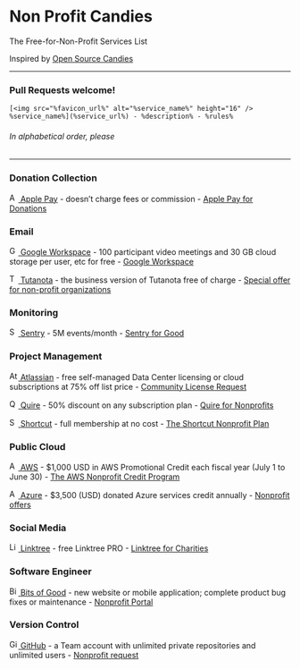 # Non Profit Candies

The Free-for-Non-Profit Services List

Inspired by [Open Source Candies](https://github.com/velikanov/opensource-candies "velikanov/opensource-candies: Free stuff for open source projects")

---

### Pull Requests welcome!

```
[<img src="%favicon_url%" alt="%service_name%" height="16" /> %service_name%](%service_url%) - %description% - %rules%
```

###### In alphabetical order, please

---

### Donation Collection

[<img src="https://developer.apple.com/favicon.ico" alt="Apple Pay" height="16" /> Apple Pay](https://developer.apple.com/apple-pay/) - doesn’t charge fees or commission - [Apple Pay for Donations](https://developer.apple.com/apple-pay/nonprofits/)

### Email

[<img src="https://storage.googleapis.com/operating-anagram-8280/favicon-16x16.png" alt="Google Workspace" height="16" /> Google Workspace](https://workspace.google.com/) - 100 participant video meetings and 30 GB cloud storage per user, etc for free - [Google Workspace](https://www.google.com/nonprofits/offerings/workspace/#!%23workspace-pricing)

[<img src="https://tutanota.com/resources/favicon/logo-favicon-152.png" alt="Tutanota" height="16" /> Tutanota](https://tutanota.com/) - the business version of Tutanota free of charge - [Special offer for non-profit organizations](https://tutanota.com/blog/posts/secure-email-for-non-profit/)

### Monitoring

[<img src="https://www.sentry.dev/_assets2/favicon.ico" alt="Sentry" height="16" /> Sentry](https://sentry.io/) - 5M events/month - [Sentry for Good](https://sentry.io/for/good/)

### Project Management

[<img src="https://wac-cdn.atlassian.com/assets/img/favicons/atlassian/favicon.png" alt="Atlassian Jira" height="16" /> Atlassian](https://www.atlassian.com/) - free self-managed Data Center licensing or cloud subscriptions at 75% off list price - [Community License Request](https://www.atlassian.com/software/views/community-license-request)

[<img src="https://quire.io/favicon.ico" alt="Quire" height="16" /> Quire](https://shortcut.com/) - 50% discount on any subscription plan - [Quire for Nonprofits](https://quire.io/pricing/nonprofits)

[<img src="https://shortcut.com/favicon-32x32.png?v=6a11b8fc3ed40b8e0f9626bf2292fd39" alt="Shortcut" height="16" /> Shortcut](https://shortcut.com/) - full membership at no cost - [The Shortcut Nonprofit Plan](https://help.shortcut.com/hc/en-us/articles/212980543)

### Public Cloud

[<img src="https://a0.awsstatic.com/libra-css/images/site/fav/favicon.ico" alt="AWS" height="16" /> AWS](https://aws.amazon.com/) - $1,000 USD in AWS Promotional Credit each fiscal year (July 1 to June 30) - [The AWS Nonprofit Credit Program](https://aws.amazon.com/government-education/nonprofits/nonprofit-credit-program/)

[<img src="https://nonprofit.microsoft.com/favicon.ico" alt="Azure" height="16" /> Azure](https://azure.microsoft.com/) - $3,500 (USD) donated Azure services credit annually - [Nonprofit offers](https://nonprofit.microsoft.com/en-us/getting-started)

### Social Media

[<img src="https://website.linktr.ee/favicon-32x32.png" alt="Linktree" height="16" /> Linktree](https://linktr.ee/) - free Linktree PRO - [Linktree for Charities](https://linktr.ee/s/about/charities/ "Linktree for Charities | Linktree - Linktree")

### Software Engineer

[<img src="https://bog-npp-two.vercel.app/favicon.ico" alt="Bits of Good" height="16" /> Bits of Good](https://bitsofgood.org/) - new website or mobile application; complete product bug fixes or maintenance - [Nonprofit Portal](https://bog-npp-two.vercel.app/ "Nonprofit Portal")

### Version Control

[<img src="https://github.com/favicon.ico" alt="GitHub" height="16" /> GitHub](https://github.com/) - a Team account with unlimited private repositories and unlimited users - [Nonprofit request](https://support.github.com/contact/nonprofit)
